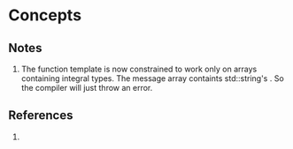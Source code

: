 # Concepts

## Notes
1. The function template is now constrained to work only on arrays containing integral types. The message array containts std::string's . So the compiler will just throw an error.

## References

1. 


